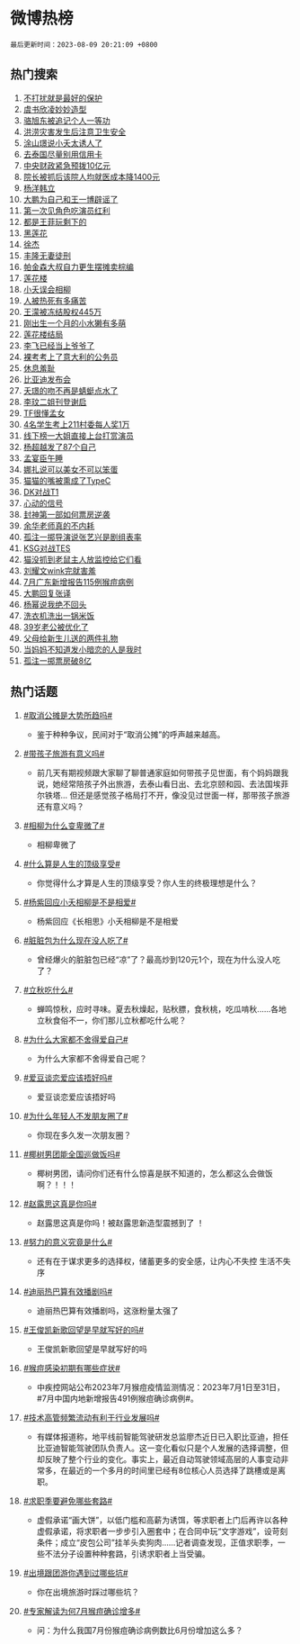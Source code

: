 # 微博热榜

`最后更新时间：2023-08-09 20:21:09 +0800`

## 热门搜索

1. [不打扰就是最好的保护](https://m.weibo.cn/search?containerid=100103type%3D1%26t%3D10%26q%3D%23%E4%B8%8D%E6%89%93%E6%89%B0%E5%B0%B1%E6%98%AF%E6%9C%80%E5%A5%BD%E7%9A%84%E4%BF%9D%E6%8A%A4%23&stream_entry_id=51&isnewpage=1&extparam=seat%3D1%26cate%3D10103%26dgr%3D0%26pos%3D0%26stream_entry_id%3D51%26c_type%3D51%26filter_type%3Drealtimehot%26display_time%3D1691583668%26pre_seqid%3D16915836681550179026&luicode=10000011&lfid=106003type%253D25%2526t%253D3%2526disable_hot%253D1%2526filter_type%253Drealtimehot)
1. [虞书欣凌妙妙造型](https://m.weibo.cn/search?containerid=100103type%3D1%26t%3D10%26q%3D%23%E8%99%9E%E4%B9%A6%E6%AC%A3%E5%87%8C%E5%A6%99%E5%A6%99%E9%80%A0%E5%9E%8B%23&stream_entry_id=31&isnewpage=1&extparam=seat%3D1%26lcate%3D5001%26flag%3D2%26realpos%3D1%26pos%3D0%26band_rank%3D1%26c_type%3D31%26cate%3D5001%26stream_entry_id%3D31%26q%3D%2523%25E8%2599%259E%25E4%25B9%25A6%25E6%25AC%25A3%25E5%2587%258C%25E5%25A6%2599%25E5%25A6%2599%25E9%2580%25A0%25E5%259E%258B%2523%26dgr%3D0%26filter_type%3Drealtimehot%26display_time%3D1691583668%26pre_seqid%3D16915836681550179026&luicode=10000011&lfid=106003type%253D25%2526t%253D3%2526disable_hot%253D1%2526filter_type%253Drealtimehot)
1. [骆旭东被追记个人一等功](https://m.weibo.cn/search?containerid=100103type%3D1%26t%3D10%26q%3D%23%E9%AA%86%E6%97%AD%E4%B8%9C%E8%A2%AB%E8%BF%BD%E8%AE%B0%E4%B8%AA%E4%BA%BA%E4%B8%80%E7%AD%89%E5%8A%9F%23&stream_entry_id=31&isnewpage=1&extparam=seat%3D1%26lcate%3D5001%26flag%3D1%26realpos%3D2%26pos%3D1%26band_rank%3D2%26c_type%3D31%26cate%3D5001%26stream_entry_id%3D31%26q%3D%2523%25E9%25AA%2586%25E6%2597%25AD%25E4%25B8%259C%25E8%25A2%25AB%25E8%25BF%25BD%25E8%25AE%25B0%25E4%25B8%25AA%25E4%25BA%25BA%25E4%25B8%2580%25E7%25AD%2589%25E5%258A%259F%2523%26dgr%3D0%26filter_type%3Drealtimehot%26display_time%3D1691583668%26pre_seqid%3D16915836681550179026&luicode=10000011&lfid=106003type%253D25%2526t%253D3%2526disable_hot%253D1%2526filter_type%253Drealtimehot)
1. [洪涝灾害发生后注意卫生安全](https://m.weibo.cn/search?containerid=100103type%3D1%26t%3D10%26q%3D%23%E6%B4%AA%E6%B6%9D%E7%81%BE%E5%AE%B3%E5%8F%91%E7%94%9F%E5%90%8E%E6%B3%A8%E6%84%8F%E5%8D%AB%E7%94%9F%E5%AE%89%E5%85%A8%23&stream_entry_id=31&isnewpage=1&extparam=seat%3D1%26lcate%3D5001%26flag%3D0%26realpos%3D3%26pos%3D2%26band_rank%3D3%26c_type%3D31%26cate%3D5001%26stream_entry_id%3D31%26q%3D%2523%25E6%25B4%25AA%25E6%25B6%259D%25E7%2581%25BE%25E5%25AE%25B3%25E5%258F%2591%25E7%2594%259F%25E5%2590%258E%25E6%25B3%25A8%25E6%2584%258F%25E5%258D%25AB%25E7%2594%259F%25E5%25AE%2589%25E5%2585%25A8%2523%26dgr%3D0%26filter_type%3Drealtimehot%26display_time%3D1691583668%26pre_seqid%3D16915836681550179026&luicode=10000011&lfid=106003type%253D25%2526t%253D3%2526disable_hot%253D1%2526filter_type%253Drealtimehot)
1. [涂山璟说小夭太诱人了](https://m.weibo.cn/search?containerid=100103type%3D1%26t%3D10%26q%3D%23%E6%B6%82%E5%B1%B1%E7%92%9F%E8%AF%B4%E5%B0%8F%E5%A4%AD%E5%A4%AA%E8%AF%B1%E4%BA%BA%E4%BA%86%23&stream_entry_id=31&isnewpage=1&extparam=seat%3D1%26lcate%3D5001%26flag%3D1%26realpos%3D4%26pos%3D3%26band_rank%3D4%26c_type%3D31%26cate%3D5001%26stream_entry_id%3D31%26q%3D%2523%25E6%25B6%2582%25E5%25B1%25B1%25E7%2592%259F%25E8%25AF%25B4%25E5%25B0%258F%25E5%25A4%25AD%25E5%25A4%25AA%25E8%25AF%25B1%25E4%25BA%25BA%25E4%25BA%2586%2523%26dgr%3D0%26filter_type%3Drealtimehot%26display_time%3D1691583668%26pre_seqid%3D16915836681550179026&luicode=10000011&lfid=106003type%253D25%2526t%253D3%2526disable_hot%253D1%2526filter_type%253Drealtimehot)
1. [去泰国尽量别用信用卡](https://m.weibo.cn/search?containerid=100103type%3D1%26t%3D10%26q%3D%23%E5%8E%BB%E6%B3%B0%E5%9B%BD%E5%B0%BD%E9%87%8F%E5%88%AB%E7%94%A8%E4%BF%A1%E7%94%A8%E5%8D%A1%23&stream_entry_id=31&isnewpage=1&extparam=seat%3D1%26lcate%3D5001%26flag%3D1%26realpos%3D5%26pos%3D4%26band_rank%3D5%26c_type%3D31%26cate%3D5001%26stream_entry_id%3D31%26q%3D%2523%25E5%258E%25BB%25E6%25B3%25B0%25E5%259B%25BD%25E5%25B0%25BD%25E9%2587%258F%25E5%2588%25AB%25E7%2594%25A8%25E4%25BF%25A1%25E7%2594%25A8%25E5%258D%25A1%2523%26dgr%3D0%26filter_type%3Drealtimehot%26display_time%3D1691583668%26pre_seqid%3D16915836681550179026&luicode=10000011&lfid=106003type%253D25%2526t%253D3%2526disable_hot%253D1%2526filter_type%253Drealtimehot)
1. [中央财政紧急预拨10亿元](https://m.weibo.cn/search?containerid=100103type%3D1%26t%3D10%26q%3D%23%E4%B8%AD%E5%A4%AE%E8%B4%A2%E6%94%BF%E7%B4%A7%E6%80%A5%E9%A2%84%E6%8B%A810%E4%BA%BF%E5%85%83%23&stream_entry_id=31&isnewpage=1&extparam=seat%3D1%26lcate%3D5001%26flag%3D1%26realpos%3D6%26pos%3D5%26band_rank%3D6%26c_type%3D31%26cate%3D5001%26stream_entry_id%3D31%26q%3D%2523%25E4%25B8%25AD%25E5%25A4%25AE%25E8%25B4%25A2%25E6%2594%25BF%25E7%25B4%25A7%25E6%2580%25A5%25E9%25A2%2584%25E6%258B%25A810%25E4%25BA%25BF%25E5%2585%2583%2523%26dgr%3D0%26filter_type%3Drealtimehot%26display_time%3D1691583668%26pre_seqid%3D16915836681550179026&luicode=10000011&lfid=106003type%253D25%2526t%253D3%2526disable_hot%253D1%2526filter_type%253Drealtimehot)
1. [院长被抓后该院人均就医成本降1400元](https://m.weibo.cn/search?containerid=100103type%3D1%26t%3D10%26q%3D%23%E9%99%A2%E9%95%BF%E8%A2%AB%E6%8A%93%E5%90%8E%E8%AF%A5%E9%99%A2%E4%BA%BA%E5%9D%87%E5%B0%B1%E5%8C%BB%E6%88%90%E6%9C%AC%E9%99%8D1400%E5%85%83%23&stream_entry_id=31&isnewpage=1&extparam=seat%3D1%26lcate%3D5001%26flag%3D2%26realpos%3D7%26pos%3D6%26band_rank%3D7%26c_type%3D31%26cate%3D5001%26stream_entry_id%3D31%26q%3D%2523%25E9%2599%25A2%25E9%2595%25BF%25E8%25A2%25AB%25E6%258A%2593%25E5%2590%258E%25E8%25AF%25A5%25E9%2599%25A2%25E4%25BA%25BA%25E5%259D%2587%25E5%25B0%25B1%25E5%258C%25BB%25E6%2588%2590%25E6%259C%25AC%25E9%2599%258D1400%25E5%2585%2583%2523%26dgr%3D0%26filter_type%3Drealtimehot%26display_time%3D1691583668%26pre_seqid%3D16915836681550179026&luicode=10000011&lfid=106003type%253D25%2526t%253D3%2526disable_hot%253D1%2526filter_type%253Drealtimehot)
1. [杨洋韩立](https://m.weibo.cn/search?containerid=100103type%3D1%26t%3D10%26q%3D%23%E6%9D%A8%E6%B4%8B%E9%9F%A9%E7%AB%8B%23&stream_entry_id=31&isnewpage=1&extparam=seat%3D1%26lcate%3D5001%26flag%3D2%26realpos%3D8%26pos%3D7%26band_rank%3D8%26c_type%3D31%26cate%3D5001%26stream_entry_id%3D31%26q%3D%2523%25E6%259D%25A8%25E6%25B4%258B%25E9%259F%25A9%25E7%25AB%258B%2523%26dgr%3D0%26filter_type%3Drealtimehot%26display_time%3D1691583668%26pre_seqid%3D16915836681550179026&luicode=10000011&lfid=106003type%253D25%2526t%253D3%2526disable_hot%253D1%2526filter_type%253Drealtimehot)
1. [大鹏为自己和王一博辟谣了](https://m.weibo.cn/search?containerid=100103type%3D1%26t%3D10%26q%3D%23%E5%A4%A7%E9%B9%8F%E4%B8%BA%E8%87%AA%E5%B7%B1%E5%92%8C%E7%8E%8B%E4%B8%80%E5%8D%9A%E8%BE%9F%E8%B0%A3%E4%BA%86%23&stream_entry_id=31&isnewpage=1&extparam=seat%3D1%26lcate%3D5001%26flag%3D1%26realpos%3D9%26pos%3D8%26band_rank%3D9%26c_type%3D31%26cate%3D5001%26stream_entry_id%3D31%26q%3D%2523%25E5%25A4%25A7%25E9%25B9%258F%25E4%25B8%25BA%25E8%2587%25AA%25E5%25B7%25B1%25E5%2592%258C%25E7%258E%258B%25E4%25B8%2580%25E5%258D%259A%25E8%25BE%259F%25E8%25B0%25A3%25E4%25BA%2586%2523%26dgr%3D0%26filter_type%3Drealtimehot%26display_time%3D1691583668%26pre_seqid%3D16915836681550179026&luicode=10000011&lfid=106003type%253D25%2526t%253D3%2526disable_hot%253D1%2526filter_type%253Drealtimehot)
1. [第一次见角色吃演员红利](https://m.weibo.cn/search?containerid=100103type%3D1%26t%3D10%26q%3D%23%E7%AC%AC%E4%B8%80%E6%AC%A1%E8%A7%81%E8%A7%92%E8%89%B2%E5%90%83%E6%BC%94%E5%91%98%E7%BA%A2%E5%88%A9%23&stream_entry_id=31&isnewpage=1&extparam=seat%3D1%26lcate%3D5001%26flag%3D2%26realpos%3D10%26pos%3D9%26band_rank%3D10%26c_type%3D31%26cate%3D5001%26stream_entry_id%3D31%26q%3D%2523%25E7%25AC%25AC%25E4%25B8%2580%25E6%25AC%25A1%25E8%25A7%2581%25E8%25A7%2592%25E8%2589%25B2%25E5%2590%2583%25E6%25BC%2594%25E5%2591%2598%25E7%25BA%25A2%25E5%2588%25A9%2523%26dgr%3D0%26filter_type%3Drealtimehot%26display_time%3D1691583668%26pre_seqid%3D16915836681550179026&luicode=10000011&lfid=106003type%253D25%2526t%253D3%2526disable_hot%253D1%2526filter_type%253Drealtimehot)
1. [都是王菲玩剩下的](https://m.weibo.cn/search?containerid=100103type%3D1%26t%3D10%26q%3D%23%E9%83%BD%E6%98%AF%E7%8E%8B%E8%8F%B2%E7%8E%A9%E5%89%A9%E4%B8%8B%E7%9A%84%23&stream_entry_id=31&isnewpage=1&extparam=seat%3D1%26lcate%3D5001%26flag%3D1%26realpos%3D11%26pos%3D10%26band_rank%3D11%26c_type%3D31%26cate%3D5001%26stream_entry_id%3D31%26q%3D%2523%25E9%2583%25BD%25E6%2598%25AF%25E7%258E%258B%25E8%258F%25B2%25E7%258E%25A9%25E5%2589%25A9%25E4%25B8%258B%25E7%259A%2584%2523%26dgr%3D0%26filter_type%3Drealtimehot%26display_time%3D1691583668%26pre_seqid%3D16915836681550179026&luicode=10000011&lfid=106003type%253D25%2526t%253D3%2526disable_hot%253D1%2526filter_type%253Drealtimehot)
1. [黑莲花](https://m.weibo.cn/search?containerid=100103type%3D1%26t%3D10%26q%3D%E9%BB%91%E8%8E%B2%E8%8A%B1&stream_entry_id=31&isnewpage=1&extparam=seat%3D1%26lcate%3D5001%26flag%3D0%26realpos%3D12%26pos%3D11%26band_rank%3D12%26c_type%3D31%26cate%3D5001%26stream_entry_id%3D31%26q%3D%25E9%25BB%2591%25E8%258E%25B2%25E8%258A%25B1%26dgr%3D0%26filter_type%3Drealtimehot%26display_time%3D1691583668%26pre_seqid%3D16915836681550179026&luicode=10000011&lfid=106003type%253D25%2526t%253D3%2526disable_hot%253D1%2526filter_type%253Drealtimehot)
1. [徐杰](https://m.weibo.cn/search?containerid=100103type%3D1%26t%3D10%26q%3D%E5%BE%90%E6%9D%B0&stream_entry_id=31&isnewpage=1&extparam=seat%3D1%26lcate%3D5001%26flag%3D1%26realpos%3D13%26pos%3D12%26band_rank%3D13%26c_type%3D31%26cate%3D5001%26stream_entry_id%3D31%26q%3D%25E5%25BE%2590%25E6%259D%25B0%26dgr%3D0%26filter_type%3Drealtimehot%26display_time%3D1691583668%26pre_seqid%3D16915836681550179026&luicode=10000011&lfid=106003type%253D25%2526t%253D3%2526disable_hot%253D1%2526filter_type%253Drealtimehot)
1. [丰隆无妻徒刑](https://m.weibo.cn/search?containerid=100103type%3D1%26t%3D10%26q%3D%23%E4%B8%B0%E9%9A%86%E6%97%A0%E5%A6%BB%E5%BE%92%E5%88%91%23&stream_entry_id=31&isnewpage=1&extparam=seat%3D1%26lcate%3D5001%26flag%3D1%26realpos%3D14%26pos%3D13%26band_rank%3D14%26c_type%3D31%26cate%3D5001%26stream_entry_id%3D31%26q%3D%2523%25E4%25B8%25B0%25E9%259A%2586%25E6%2597%25A0%25E5%25A6%25BB%25E5%25BE%2592%25E5%2588%2591%2523%26dgr%3D0%26filter_type%3Drealtimehot%26display_time%3D1691583668%26pre_seqid%3D16915836681550179026&luicode=10000011&lfid=106003type%253D25%2526t%253D3%2526disable_hot%253D1%2526filter_type%253Drealtimehot)
1. [帕金森大叔自力更生摆摊卖棕编](https://m.weibo.cn/search?containerid=100103type%3D1%26t%3D10%26q%3D%23%E5%B8%95%E9%87%91%E6%A3%AE%E5%A4%A7%E5%8F%94%E8%87%AA%E5%8A%9B%E6%9B%B4%E7%94%9F%E6%91%86%E6%91%8A%E5%8D%96%E6%A3%95%E7%BC%96%23&stream_entry_id=31&isnewpage=1&extparam=seat%3D1%26lcate%3D5001%26flag%3D32768%26realpos%3D15%26pos%3D14%26band_rank%3D15%26c_type%3D31%26cate%3D5001%26stream_entry_id%3D31%26q%3D%2523%25E5%25B8%2595%25E9%2587%2591%25E6%25A3%25AE%25E5%25A4%25A7%25E5%258F%2594%25E8%2587%25AA%25E5%258A%259B%25E6%259B%25B4%25E7%2594%259F%25E6%2591%2586%25E6%2591%258A%25E5%258D%2596%25E6%25A3%2595%25E7%25BC%2596%2523%26dgr%3D0%26adid%3D198872%26filter_type%3Drealtimehot%26display_time%3D1691583668%26pre_seqid%3D16915836681550179026&luicode=10000011&lfid=106003type%253D25%2526t%253D3%2526disable_hot%253D1%2526filter_type%253Drealtimehot)
1. [莲花楼](https://m.weibo.cn/search?containerid=100103type%3D1%26t%3D10%26q%3D%E8%8E%B2%E8%8A%B1%E6%A5%BC&stream_entry_id=31&isnewpage=1&extparam=seat%3D1%26lcate%3D5001%26flag%3D0%26realpos%3D16%26pos%3D15%26band_rank%3D16%26c_type%3D31%26cate%3D5001%26stream_entry_id%3D31%26q%3D%25E8%258E%25B2%25E8%258A%25B1%25E6%25A5%25BC%26dgr%3D0%26filter_type%3Drealtimehot%26display_time%3D1691583668%26pre_seqid%3D16915836681550179026&luicode=10000011&lfid=106003type%253D25%2526t%253D3%2526disable_hot%253D1%2526filter_type%253Drealtimehot)
1. [小夭误会相柳](https://m.weibo.cn/search?containerid=100103type%3D1%26t%3D10%26q%3D%23%E5%B0%8F%E5%A4%AD%E8%AF%AF%E4%BC%9A%E7%9B%B8%E6%9F%B3%23&stream_entry_id=31&isnewpage=1&extparam=seat%3D1%26lcate%3D5001%26flag%3D1%26realpos%3D17%26pos%3D16%26band_rank%3D17%26c_type%3D31%26cate%3D5001%26stream_entry_id%3D31%26q%3D%2523%25E5%25B0%258F%25E5%25A4%25AD%25E8%25AF%25AF%25E4%25BC%259A%25E7%259B%25B8%25E6%259F%25B3%2523%26dgr%3D0%26filter_type%3Drealtimehot%26display_time%3D1691583668%26pre_seqid%3D16915836681550179026&luicode=10000011&lfid=106003type%253D25%2526t%253D3%2526disable_hot%253D1%2526filter_type%253Drealtimehot)
1. [人被热死有多痛苦](https://m.weibo.cn/search?containerid=100103type%3D1%26t%3D10%26q%3D%E4%BA%BA%E8%A2%AB%E7%83%AD%E6%AD%BB%E6%9C%89%E5%A4%9A%E7%97%9B%E8%8B%A6&stream_entry_id=31&isnewpage=1&extparam=seat%3D1%26lcate%3D5001%26flag%3D0%26realpos%3D18%26pos%3D17%26band_rank%3D18%26c_type%3D31%26cate%3D5001%26stream_entry_id%3D31%26q%3D%25E4%25BA%25BA%25E8%25A2%25AB%25E7%2583%25AD%25E6%25AD%25BB%25E6%259C%2589%25E5%25A4%259A%25E7%2597%259B%25E8%258B%25A6%26dgr%3D0%26filter_type%3Drealtimehot%26display_time%3D1691583668%26pre_seqid%3D16915836681550179026&luicode=10000011&lfid=106003type%253D25%2526t%253D3%2526disable_hot%253D1%2526filter_type%253Drealtimehot)
1. [王濛被冻结股权445万](https://m.weibo.cn/search?containerid=100103type%3D1%26t%3D10%26q%3D%23%E7%8E%8B%E6%BF%9B%E8%A2%AB%E5%86%BB%E7%BB%93%E8%82%A1%E6%9D%83445%E4%B8%87%23&stream_entry_id=31&isnewpage=1&extparam=seat%3D1%26lcate%3D5001%26flag%3D0%26realpos%3D19%26pos%3D18%26band_rank%3D19%26c_type%3D31%26cate%3D5001%26stream_entry_id%3D31%26q%3D%2523%25E7%258E%258B%25E6%25BF%259B%25E8%25A2%25AB%25E5%2586%25BB%25E7%25BB%2593%25E8%2582%25A1%25E6%259D%2583445%25E4%25B8%2587%2523%26dgr%3D0%26filter_type%3Drealtimehot%26display_time%3D1691583668%26pre_seqid%3D16915836681550179026&luicode=10000011&lfid=106003type%253D25%2526t%253D3%2526disable_hot%253D1%2526filter_type%253Drealtimehot)
1. [刚出生一个月的小水獭有多萌](https://m.weibo.cn/search?containerid=100103type%3D1%26t%3D10%26q%3D%E5%88%9A%E5%87%BA%E7%94%9F%E4%B8%80%E4%B8%AA%E6%9C%88%E7%9A%84%E5%B0%8F%E6%B0%B4%E7%8D%AD%E6%9C%89%E5%A4%9A%E8%90%8C&stream_entry_id=31&isnewpage=1&extparam=seat%3D1%26lcate%3D5001%26flag%3D1%26realpos%3D20%26pos%3D19%26band_rank%3D20%26c_type%3D31%26cate%3D5001%26stream_entry_id%3D31%26q%3D%25E5%2588%259A%25E5%2587%25BA%25E7%2594%259F%25E4%25B8%2580%25E4%25B8%25AA%25E6%259C%2588%25E7%259A%2584%25E5%25B0%258F%25E6%25B0%25B4%25E7%258D%25AD%25E6%259C%2589%25E5%25A4%259A%25E8%2590%258C%26dgr%3D0%26filter_type%3Drealtimehot%26display_time%3D1691583668%26pre_seqid%3D16915836681550179026&luicode=10000011&lfid=106003type%253D25%2526t%253D3%2526disable_hot%253D1%2526filter_type%253Drealtimehot)
1. [莲花楼结局](https://m.weibo.cn/search?containerid=100103type%3D1%26t%3D10%26q%3D%E8%8E%B2%E8%8A%B1%E6%A5%BC%E7%BB%93%E5%B1%80&stream_entry_id=31&isnewpage=1&extparam=seat%3D1%26lcate%3D5001%26flag%3D1%26realpos%3D21%26pos%3D20%26band_rank%3D21%26c_type%3D31%26cate%3D5001%26stream_entry_id%3D31%26q%3D%25E8%258E%25B2%25E8%258A%25B1%25E6%25A5%25BC%25E7%25BB%2593%25E5%25B1%2580%26dgr%3D0%26filter_type%3Drealtimehot%26display_time%3D1691583668%26pre_seqid%3D16915836681550179026&luicode=10000011&lfid=106003type%253D25%2526t%253D3%2526disable_hot%253D1%2526filter_type%253Drealtimehot)
1. [李飞已经当上爷爷了](https://m.weibo.cn/search?containerid=100103type%3D1%26t%3D10%26q%3D%23%E6%9D%8E%E9%A3%9E%E5%B7%B2%E7%BB%8F%E5%BD%93%E4%B8%8A%E7%88%B7%E7%88%B7%E4%BA%86%23&stream_entry_id=31&isnewpage=1&extparam=seat%3D1%26lcate%3D5001%26flag%3D2%26realpos%3D22%26pos%3D21%26band_rank%3D22%26c_type%3D31%26cate%3D5001%26stream_entry_id%3D31%26q%3D%2523%25E6%259D%258E%25E9%25A3%259E%25E5%25B7%25B2%25E7%25BB%258F%25E5%25BD%2593%25E4%25B8%258A%25E7%2588%25B7%25E7%2588%25B7%25E4%25BA%2586%2523%26dgr%3D0%26filter_type%3Drealtimehot%26display_time%3D1691583668%26pre_seqid%3D16915836681550179026&luicode=10000011&lfid=106003type%253D25%2526t%253D3%2526disable_hot%253D1%2526filter_type%253Drealtimehot)
1. [裸考考上了意大利的公务员](https://m.weibo.cn/search?containerid=100103type%3D1%26t%3D10%26q%3D%23%E8%A3%B8%E8%80%83%E8%80%83%E4%B8%8A%E4%BA%86%E6%84%8F%E5%A4%A7%E5%88%A9%E7%9A%84%E5%85%AC%E5%8A%A1%E5%91%98%23&stream_entry_id=31&isnewpage=1&extparam=seat%3D1%26lcate%3D5001%26flag%3D0%26realpos%3D23%26pos%3D22%26band_rank%3D23%26c_type%3D31%26cate%3D5001%26stream_entry_id%3D31%26q%3D%2523%25E8%25A3%25B8%25E8%2580%2583%25E8%2580%2583%25E4%25B8%258A%25E4%25BA%2586%25E6%2584%258F%25E5%25A4%25A7%25E5%2588%25A9%25E7%259A%2584%25E5%2585%25AC%25E5%258A%25A1%25E5%2591%2598%2523%26dgr%3D0%26filter_type%3Drealtimehot%26display_time%3D1691583668%26pre_seqid%3D16915836681550179026&luicode=10000011&lfid=106003type%253D25%2526t%253D3%2526disable_hot%253D1%2526filter_type%253Drealtimehot)
1. [休息羞耻](https://m.weibo.cn/search?containerid=100103type%3D1%26t%3D10%26q%3D%E4%BC%91%E6%81%AF%E7%BE%9E%E8%80%BB&stream_entry_id=31&isnewpage=1&extparam=seat%3D1%26lcate%3D5001%26flag%3D0%26realpos%3D24%26pos%3D23%26band_rank%3D24%26c_type%3D31%26cate%3D5001%26stream_entry_id%3D31%26q%3D%25E4%25BC%2591%25E6%2581%25AF%25E7%25BE%259E%25E8%2580%25BB%26dgr%3D0%26filter_type%3Drealtimehot%26display_time%3D1691583668%26pre_seqid%3D16915836681550179026&luicode=10000011&lfid=106003type%253D25%2526t%253D3%2526disable_hot%253D1%2526filter_type%253Drealtimehot)
1. [比亚迪发布会](https://m.weibo.cn/search?containerid=100103type%3D1%26t%3D10%26q%3D%23%E6%AF%94%E4%BA%9A%E8%BF%AA%E5%8F%91%E5%B8%83%E4%BC%9A%23&stream_entry_id=31&isnewpage=1&extparam=seat%3D1%26lcate%3D5001%26flag%3D1%26realpos%3D25%26pos%3D24%26band_rank%3D25%26c_type%3D31%26cate%3D5001%26stream_entry_id%3D31%26q%3D%2523%25E6%25AF%2594%25E4%25BA%259A%25E8%25BF%25AA%25E5%258F%2591%25E5%25B8%2583%25E4%25BC%259A%2523%26dgr%3D0%26filter_type%3Drealtimehot%26display_time%3D1691583668%26pre_seqid%3D16915836681550179026&luicode=10000011&lfid=106003type%253D25%2526t%253D3%2526disable_hot%253D1%2526filter_type%253Drealtimehot)
1. [夭璟的吻不再是蜻蜓点水了](https://m.weibo.cn/search?containerid=100103type%3D1%26t%3D10%26q%3D%23%E5%A4%AD%E7%92%9F%E7%9A%84%E5%90%BB%E4%B8%8D%E5%86%8D%E6%98%AF%E8%9C%BB%E8%9C%93%E7%82%B9%E6%B0%B4%E4%BA%86%23&stream_entry_id=31&isnewpage=1&extparam=seat%3D1%26lcate%3D5001%26flag%3D1%26realpos%3D26%26pos%3D25%26band_rank%3D26%26c_type%3D31%26cate%3D5001%26stream_entry_id%3D31%26q%3D%2523%25E5%25A4%25AD%25E7%2592%259F%25E7%259A%2584%25E5%2590%25BB%25E4%25B8%258D%25E5%2586%258D%25E6%2598%25AF%25E8%259C%25BB%25E8%259C%2593%25E7%2582%25B9%25E6%25B0%25B4%25E4%25BA%2586%2523%26dgr%3D0%26filter_type%3Drealtimehot%26display_time%3D1691583668%26pre_seqid%3D16915836681550179026&luicode=10000011&lfid=106003type%253D25%2526t%253D3%2526disable_hot%253D1%2526filter_type%253Drealtimehot)
1. [李玟二姐刊登谢启](https://m.weibo.cn/search?containerid=100103type%3D1%26t%3D10%26q%3D%23%E6%9D%8E%E7%8E%9F%E4%BA%8C%E5%A7%90%E5%88%8A%E7%99%BB%E8%B0%A2%E5%90%AF%23&stream_entry_id=31&isnewpage=1&extparam=seat%3D1%26lcate%3D5001%26flag%3D1%26realpos%3D27%26pos%3D26%26band_rank%3D27%26c_type%3D31%26cate%3D5001%26stream_entry_id%3D31%26q%3D%2523%25E6%259D%258E%25E7%258E%259F%25E4%25BA%258C%25E5%25A7%2590%25E5%2588%258A%25E7%2599%25BB%25E8%25B0%25A2%25E5%2590%25AF%2523%26dgr%3D0%26filter_type%3Drealtimehot%26display_time%3D1691583668%26pre_seqid%3D16915836681550179026&luicode=10000011&lfid=106003type%253D25%2526t%253D3%2526disable_hot%253D1%2526filter_type%253Drealtimehot)
1. [TF很懂孟女](https://m.weibo.cn/search?containerid=100103type%3D1%26t%3D10%26q%3D%23TF%E5%BE%88%E6%87%82%E5%AD%9F%E5%A5%B3%23&stream_entry_id=31&isnewpage=1&extparam=seat%3D1%26lcate%3D5001%26flag%3D0%26realpos%3D28%26pos%3D27%26band_rank%3D28%26c_type%3D31%26cate%3D5001%26stream_entry_id%3D31%26q%3D%2523TF%25E5%25BE%2588%25E6%2587%2582%25E5%25AD%259F%25E5%25A5%25B3%2523%26dgr%3D0%26filter_type%3Drealtimehot%26display_time%3D1691583668%26pre_seqid%3D16915836681550179026&luicode=10000011&lfid=106003type%253D25%2526t%253D3%2526disable_hot%253D1%2526filter_type%253Drealtimehot)
1. [4名学生考上211村委每人奖1万](https://m.weibo.cn/search?containerid=100103type%3D1%26t%3D10%26q%3D%234%E5%90%8D%E5%AD%A6%E7%94%9F%E8%80%83%E4%B8%8A211%E6%9D%91%E5%A7%94%E6%AF%8F%E4%BA%BA%E5%A5%961%E4%B8%87%23&stream_entry_id=31&isnewpage=1&extparam=seat%3D1%26lcate%3D5001%26flag%3D32768%26realpos%3D29%26pos%3D28%26band_rank%3D29%26c_type%3D31%26cate%3D5001%26stream_entry_id%3D31%26q%3D%25234%25E5%2590%258D%25E5%25AD%25A6%25E7%2594%259F%25E8%2580%2583%25E4%25B8%258A211%25E6%259D%2591%25E5%25A7%2594%25E6%25AF%258F%25E4%25BA%25BA%25E5%25A5%25961%25E4%25B8%2587%2523%26dgr%3D0%26filter_type%3Drealtimehot%26display_time%3D1691583668%26pre_seqid%3D16915836681550179026&luicode=10000011&lfid=106003type%253D25%2526t%253D3%2526disable_hot%253D1%2526filter_type%253Drealtimehot)
1. [线下榜一大姐直接上台打赏演员](https://m.weibo.cn/search?containerid=100103type%3D1%26t%3D10%26q%3D%E7%BA%BF%E4%B8%8B%E6%A6%9C%E4%B8%80%E5%A4%A7%E5%A7%90%E7%9B%B4%E6%8E%A5%E4%B8%8A%E5%8F%B0%E6%89%93%E8%B5%8F%E6%BC%94%E5%91%98&stream_entry_id=31&isnewpage=1&extparam=seat%3D1%26lcate%3D5001%26flag%3D1%26realpos%3D30%26pos%3D29%26band_rank%3D30%26c_type%3D31%26cate%3D5001%26stream_entry_id%3D31%26q%3D%25E7%25BA%25BF%25E4%25B8%258B%25E6%25A6%259C%25E4%25B8%2580%25E5%25A4%25A7%25E5%25A7%2590%25E7%259B%25B4%25E6%258E%25A5%25E4%25B8%258A%25E5%258F%25B0%25E6%2589%2593%25E8%25B5%258F%25E6%25BC%2594%25E5%2591%2598%26dgr%3D0%26filter_type%3Drealtimehot%26display_time%3D1691583668%26pre_seqid%3D16915836681550179026&luicode=10000011&lfid=106003type%253D25%2526t%253D3%2526disable_hot%253D1%2526filter_type%253Drealtimehot)
1. [杨超越发了87个自己](https://m.weibo.cn/search?containerid=100103type%3D1%26t%3D10%26q%3D%23%E6%9D%A8%E8%B6%85%E8%B6%8A%E5%8F%91%E4%BA%8687%E4%B8%AA%E8%87%AA%E5%B7%B1%23&stream_entry_id=31&isnewpage=1&extparam=seat%3D1%26lcate%3D5001%26flag%3D1%26realpos%3D31%26pos%3D30%26band_rank%3D31%26c_type%3D31%26cate%3D5001%26stream_entry_id%3D31%26q%3D%2523%25E6%259D%25A8%25E8%25B6%2585%25E8%25B6%258A%25E5%258F%2591%25E4%25BA%258687%25E4%25B8%25AA%25E8%2587%25AA%25E5%25B7%25B1%2523%26dgr%3D0%26filter_type%3Drealtimehot%26display_time%3D1691583668%26pre_seqid%3D16915836681550179026&luicode=10000011&lfid=106003type%253D25%2526t%253D3%2526disable_hot%253D1%2526filter_type%253Drealtimehot)
1. [孟宴臣午睡](https://m.weibo.cn/search?containerid=100103type%3D1%26t%3D10%26q%3D%E5%AD%9F%E5%AE%B4%E8%87%A3%E5%8D%88%E7%9D%A1&stream_entry_id=31&isnewpage=1&extparam=seat%3D1%26lcate%3D5001%26flag%3D0%26realpos%3D32%26pos%3D31%26band_rank%3D32%26c_type%3D31%26cate%3D5001%26stream_entry_id%3D31%26q%3D%25E5%25AD%259F%25E5%25AE%25B4%25E8%2587%25A3%25E5%258D%2588%25E7%259D%25A1%26dgr%3D0%26filter_type%3Drealtimehot%26display_time%3D1691583668%26pre_seqid%3D16915836681550179026&luicode=10000011&lfid=106003type%253D25%2526t%253D3%2526disable_hot%253D1%2526filter_type%253Drealtimehot)
1. [娜扎说可以美女不可以笨蛋](https://m.weibo.cn/search?containerid=100103type%3D1%26t%3D10%26q%3D%23%E5%A8%9C%E6%89%8E%E8%AF%B4%E5%8F%AF%E4%BB%A5%E7%BE%8E%E5%A5%B3%E4%B8%8D%E5%8F%AF%E4%BB%A5%E7%AC%A8%E8%9B%8B%23&stream_entry_id=31&isnewpage=1&extparam=seat%3D1%26lcate%3D5001%26flag%3D0%26realpos%3D33%26pos%3D32%26band_rank%3D33%26c_type%3D31%26cate%3D5001%26stream_entry_id%3D31%26q%3D%2523%25E5%25A8%259C%25E6%2589%258E%25E8%25AF%25B4%25E5%258F%25AF%25E4%25BB%25A5%25E7%25BE%258E%25E5%25A5%25B3%25E4%25B8%258D%25E5%258F%25AF%25E4%25BB%25A5%25E7%25AC%25A8%25E8%259B%258B%2523%26dgr%3D0%26filter_type%3Drealtimehot%26display_time%3D1691583668%26pre_seqid%3D16915836681550179026&luicode=10000011&lfid=106003type%253D25%2526t%253D3%2526disable_hot%253D1%2526filter_type%253Drealtimehot)
1. [猫猫的嘴被熏成了TypeC](https://m.weibo.cn/search?containerid=100103type%3D1%26t%3D10%26q%3D%E7%8C%AB%E7%8C%AB%E7%9A%84%E5%98%B4%E8%A2%AB%E7%86%8F%E6%88%90%E4%BA%86TypeC&stream_entry_id=31&isnewpage=1&extparam=seat%3D1%26lcate%3D5001%26flag%3D1%26realpos%3D34%26pos%3D33%26band_rank%3D34%26c_type%3D31%26cate%3D5001%26stream_entry_id%3D31%26q%3D%25E7%258C%25AB%25E7%258C%25AB%25E7%259A%2584%25E5%2598%25B4%25E8%25A2%25AB%25E7%2586%258F%25E6%2588%2590%25E4%25BA%2586TypeC%26dgr%3D0%26filter_type%3Drealtimehot%26display_time%3D1691583668%26pre_seqid%3D16915836681550179026&luicode=10000011&lfid=106003type%253D25%2526t%253D3%2526disable_hot%253D1%2526filter_type%253Drealtimehot)
1. [DK对战T1](https://m.weibo.cn/search?containerid=100103type%3D1%26t%3D10%26q%3D%23DK%E5%AF%B9%E6%88%98T1%23&stream_entry_id=31&isnewpage=1&extparam=seat%3D1%26lcate%3D5001%26flag%3D0%26realpos%3D35%26pos%3D34%26band_rank%3D35%26c_type%3D31%26cate%3D5001%26stream_entry_id%3D31%26q%3D%2523DK%25E5%25AF%25B9%25E6%2588%2598T1%2523%26dgr%3D0%26filter_type%3Drealtimehot%26display_time%3D1691583668%26pre_seqid%3D16915836681550179026&luicode=10000011&lfid=106003type%253D25%2526t%253D3%2526disable_hot%253D1%2526filter_type%253Drealtimehot)
1. [心动的信号](https://m.weibo.cn/search?containerid=100103type%3D1%26t%3D10%26q%3D%E5%BF%83%E5%8A%A8%E7%9A%84%E4%BF%A1%E5%8F%B7&stream_entry_id=31&isnewpage=1&extparam=seat%3D1%26lcate%3D5001%26flag%3D1%26realpos%3D36%26pos%3D35%26band_rank%3D36%26c_type%3D31%26cate%3D5001%26stream_entry_id%3D31%26q%3D%25E5%25BF%2583%25E5%258A%25A8%25E7%259A%2584%25E4%25BF%25A1%25E5%258F%25B7%26dgr%3D0%26filter_type%3Drealtimehot%26display_time%3D1691583668%26pre_seqid%3D16915836681550179026&luicode=10000011&lfid=106003type%253D25%2526t%253D3%2526disable_hot%253D1%2526filter_type%253Drealtimehot)
1. [封神第一部如何票房逆袭](https://m.weibo.cn/search?containerid=100103type%3D1%26t%3D10%26q%3D%23%E5%B0%81%E7%A5%9E%E7%AC%AC%E4%B8%80%E9%83%A8%E5%A6%82%E4%BD%95%E7%A5%A8%E6%88%BF%E9%80%86%E8%A2%AD%23&stream_entry_id=31&isnewpage=1&extparam=seat%3D1%26lcate%3D5001%26flag%3D1%26realpos%3D37%26pos%3D36%26band_rank%3D37%26c_type%3D31%26cate%3D5001%26stream_entry_id%3D31%26q%3D%2523%25E5%25B0%2581%25E7%25A5%259E%25E7%25AC%25AC%25E4%25B8%2580%25E9%2583%25A8%25E5%25A6%2582%25E4%25BD%2595%25E7%25A5%25A8%25E6%2588%25BF%25E9%2580%2586%25E8%25A2%25AD%2523%26dgr%3D0%26filter_type%3Drealtimehot%26display_time%3D1691583668%26pre_seqid%3D16915836681550179026&luicode=10000011&lfid=106003type%253D25%2526t%253D3%2526disable_hot%253D1%2526filter_type%253Drealtimehot)
1. [余华老师真的不内耗](https://m.weibo.cn/search?containerid=100103type%3D1%26t%3D10%26q%3D%E4%BD%99%E5%8D%8E%E8%80%81%E5%B8%88%E7%9C%9F%E7%9A%84%E4%B8%8D%E5%86%85%E8%80%97&stream_entry_id=31&isnewpage=1&extparam=seat%3D1%26lcate%3D5001%26flag%3D1%26realpos%3D38%26pos%3D37%26band_rank%3D38%26c_type%3D31%26cate%3D5001%26stream_entry_id%3D31%26q%3D%25E4%25BD%2599%25E5%258D%258E%25E8%2580%2581%25E5%25B8%2588%25E7%259C%259F%25E7%259A%2584%25E4%25B8%258D%25E5%2586%2585%25E8%2580%2597%26dgr%3D0%26filter_type%3Drealtimehot%26display_time%3D1691583668%26pre_seqid%3D16915836681550179026&luicode=10000011&lfid=106003type%253D25%2526t%253D3%2526disable_hot%253D1%2526filter_type%253Drealtimehot)
1. [孤注一掷导演说张艺兴是剧组表率](https://m.weibo.cn/search?containerid=100103type%3D1%26t%3D10%26q%3D%23%E5%AD%A4%E6%B3%A8%E4%B8%80%E6%8E%B7%E5%AF%BC%E6%BC%94%E8%AF%B4%E5%BC%A0%E8%89%BA%E5%85%B4%E6%98%AF%E5%89%A7%E7%BB%84%E8%A1%A8%E7%8E%87%23&stream_entry_id=31&isnewpage=1&extparam=seat%3D1%26lcate%3D5001%26flag%3D0%26realpos%3D39%26pos%3D38%26band_rank%3D39%26c_type%3D31%26cate%3D5001%26stream_entry_id%3D31%26q%3D%2523%25E5%25AD%25A4%25E6%25B3%25A8%25E4%25B8%2580%25E6%258E%25B7%25E5%25AF%25BC%25E6%25BC%2594%25E8%25AF%25B4%25E5%25BC%25A0%25E8%2589%25BA%25E5%2585%25B4%25E6%2598%25AF%25E5%2589%25A7%25E7%25BB%2584%25E8%25A1%25A8%25E7%258E%2587%2523%26dgr%3D0%26filter_type%3Drealtimehot%26display_time%3D1691583668%26pre_seqid%3D16915836681550179026&luicode=10000011&lfid=106003type%253D25%2526t%253D3%2526disable_hot%253D1%2526filter_type%253Drealtimehot)
1. [KSG对战TES](https://m.weibo.cn/search?containerid=100103type%3D1%26t%3D10%26q%3D%23KSG%E5%AF%B9%E6%88%98TES%23&stream_entry_id=31&isnewpage=1&extparam=seat%3D1%26lcate%3D5001%26flag%3D1%26realpos%3D40%26pos%3D39%26band_rank%3D40%26c_type%3D31%26cate%3D5001%26stream_entry_id%3D31%26q%3D%2523KSG%25E5%25AF%25B9%25E6%2588%2598TES%2523%26dgr%3D0%26filter_type%3Drealtimehot%26display_time%3D1691583668%26pre_seqid%3D16915836681550179026&luicode=10000011&lfid=106003type%253D25%2526t%253D3%2526disable_hot%253D1%2526filter_type%253Drealtimehot)
1. [猫没抓到老鼠主人放监控给它们看](https://m.weibo.cn/search?containerid=100103type%3D1%26t%3D10%26q%3D%E7%8C%AB%E6%B2%A1%E6%8A%93%E5%88%B0%E8%80%81%E9%BC%A0%E4%B8%BB%E4%BA%BA%E6%94%BE%E7%9B%91%E6%8E%A7%E7%BB%99%E5%AE%83%E4%BB%AC%E7%9C%8B&stream_entry_id=31&isnewpage=1&extparam=seat%3D1%26lcate%3D5001%26flag%3D0%26realpos%3D41%26pos%3D40%26band_rank%3D41%26c_type%3D31%26cate%3D5001%26stream_entry_id%3D31%26q%3D%25E7%258C%25AB%25E6%25B2%25A1%25E6%258A%2593%25E5%2588%25B0%25E8%2580%2581%25E9%25BC%25A0%25E4%25B8%25BB%25E4%25BA%25BA%25E6%2594%25BE%25E7%259B%2591%25E6%258E%25A7%25E7%25BB%2599%25E5%25AE%2583%25E4%25BB%25AC%25E7%259C%258B%26dgr%3D0%26filter_type%3Drealtimehot%26display_time%3D1691583668%26pre_seqid%3D16915836681550179026&luicode=10000011&lfid=106003type%253D25%2526t%253D3%2526disable_hot%253D1%2526filter_type%253Drealtimehot)
1. [刘耀文wink完就害羞](https://m.weibo.cn/search?containerid=100103type%3D1%26t%3D10%26q%3D%23%E5%88%98%E8%80%80%E6%96%87wink%E5%AE%8C%E5%B0%B1%E5%AE%B3%E7%BE%9E%23&stream_entry_id=31&isnewpage=1&extparam=seat%3D1%26lcate%3D5001%26flag%3D1%26realpos%3D42%26pos%3D41%26band_rank%3D42%26c_type%3D31%26cate%3D5001%26stream_entry_id%3D31%26q%3D%2523%25E5%2588%2598%25E8%2580%2580%25E6%2596%2587wink%25E5%25AE%258C%25E5%25B0%25B1%25E5%25AE%25B3%25E7%25BE%259E%2523%26dgr%3D0%26filter_type%3Drealtimehot%26display_time%3D1691583668%26pre_seqid%3D16915836681550179026&luicode=10000011&lfid=106003type%253D25%2526t%253D3%2526disable_hot%253D1%2526filter_type%253Drealtimehot)
1. [7月广东新增报告115例猴痘病例](https://m.weibo.cn/search?containerid=100103type%3D1%26t%3D10%26q%3D%237%E6%9C%88%E5%B9%BF%E4%B8%9C%E6%96%B0%E5%A2%9E%E6%8A%A5%E5%91%8A115%E4%BE%8B%E7%8C%B4%E7%97%98%E7%97%85%E4%BE%8B%23&stream_entry_id=31&isnewpage=1&extparam=seat%3D1%26lcate%3D5001%26flag%3D0%26realpos%3D43%26pos%3D42%26band_rank%3D43%26c_type%3D31%26cate%3D5001%26stream_entry_id%3D31%26q%3D%25237%25E6%259C%2588%25E5%25B9%25BF%25E4%25B8%259C%25E6%2596%25B0%25E5%25A2%259E%25E6%258A%25A5%25E5%2591%258A115%25E4%25BE%258B%25E7%258C%25B4%25E7%2597%2598%25E7%2597%2585%25E4%25BE%258B%2523%26dgr%3D0%26filter_type%3Drealtimehot%26display_time%3D1691583668%26pre_seqid%3D16915836681550179026&luicode=10000011&lfid=106003type%253D25%2526t%253D3%2526disable_hot%253D1%2526filter_type%253Drealtimehot)
1. [大鹏回复张译](https://m.weibo.cn/search?containerid=100103type%3D1%26t%3D10%26q%3D%23%E5%A4%A7%E9%B9%8F%E5%9B%9E%E5%A4%8D%E5%BC%A0%E8%AF%91%23&stream_entry_id=31&isnewpage=1&extparam=seat%3D1%26lcate%3D5001%26flag%3D1%26realpos%3D44%26pos%3D43%26band_rank%3D44%26c_type%3D31%26cate%3D5001%26stream_entry_id%3D31%26q%3D%2523%25E5%25A4%25A7%25E9%25B9%258F%25E5%259B%259E%25E5%25A4%258D%25E5%25BC%25A0%25E8%25AF%2591%2523%26dgr%3D0%26filter_type%3Drealtimehot%26display_time%3D1691583668%26pre_seqid%3D16915836681550179026&luicode=10000011&lfid=106003type%253D25%2526t%253D3%2526disable_hot%253D1%2526filter_type%253Drealtimehot)
1. [杨幂说我绝不回头](https://m.weibo.cn/search?containerid=100103type%3D1%26t%3D10%26q%3D%23%E6%9D%A8%E5%B9%82%E8%AF%B4%E6%88%91%E7%BB%9D%E4%B8%8D%E5%9B%9E%E5%A4%B4%23&stream_entry_id=31&isnewpage=1&extparam=seat%3D1%26lcate%3D5001%26flag%3D0%26realpos%3D45%26pos%3D44%26band_rank%3D45%26c_type%3D31%26cate%3D5001%26stream_entry_id%3D31%26q%3D%2523%25E6%259D%25A8%25E5%25B9%2582%25E8%25AF%25B4%25E6%2588%2591%25E7%25BB%259D%25E4%25B8%258D%25E5%259B%259E%25E5%25A4%25B4%2523%26dgr%3D0%26filter_type%3Drealtimehot%26display_time%3D1691583668%26pre_seqid%3D16915836681550179026&luicode=10000011&lfid=106003type%253D25%2526t%253D3%2526disable_hot%253D1%2526filter_type%253Drealtimehot)
1. [洗衣机洗出一锅米饭](https://m.weibo.cn/search?containerid=100103type%3D1%26t%3D10%26q%3D%E6%B4%97%E8%A1%A3%E6%9C%BA%E6%B4%97%E5%87%BA%E4%B8%80%E9%94%85%E7%B1%B3%E9%A5%AD&stream_entry_id=31&isnewpage=1&extparam=seat%3D1%26lcate%3D5001%26flag%3D1%26realpos%3D46%26pos%3D45%26band_rank%3D46%26c_type%3D31%26cate%3D5001%26stream_entry_id%3D31%26q%3D%25E6%25B4%2597%25E8%25A1%25A3%25E6%259C%25BA%25E6%25B4%2597%25E5%2587%25BA%25E4%25B8%2580%25E9%2594%2585%25E7%25B1%25B3%25E9%25A5%25AD%26dgr%3D0%26filter_type%3Drealtimehot%26display_time%3D1691583668%26pre_seqid%3D16915836681550179026&luicode=10000011&lfid=106003type%253D25%2526t%253D3%2526disable_hot%253D1%2526filter_type%253Drealtimehot)
1. [39岁老公被优化了](https://m.weibo.cn/search?containerid=100103type%3D1%26t%3D10%26q%3D%2339%E5%B2%81%E8%80%81%E5%85%AC%E8%A2%AB%E4%BC%98%E5%8C%96%E4%BA%86%23&stream_entry_id=31&isnewpage=1&extparam=seat%3D1%26lcate%3D5001%26flag%3D0%26realpos%3D47%26pos%3D46%26band_rank%3D47%26c_type%3D31%26cate%3D5001%26stream_entry_id%3D31%26q%3D%252339%25E5%25B2%2581%25E8%2580%2581%25E5%2585%25AC%25E8%25A2%25AB%25E4%25BC%2598%25E5%258C%2596%25E4%25BA%2586%2523%26dgr%3D0%26filter_type%3Drealtimehot%26display_time%3D1691583668%26pre_seqid%3D16915836681550179026&luicode=10000011&lfid=106003type%253D25%2526t%253D3%2526disable_hot%253D1%2526filter_type%253Drealtimehot)
1. [父母给新生儿送的两件礼物](https://m.weibo.cn/search?containerid=100103type%3D1%26t%3D10%26q%3D%E7%88%B6%E6%AF%8D%E7%BB%99%E6%96%B0%E7%94%9F%E5%84%BF%E9%80%81%E7%9A%84%E4%B8%A4%E4%BB%B6%E7%A4%BC%E7%89%A9&stream_entry_id=31&isnewpage=1&extparam=seat%3D1%26lcate%3D5001%26flag%3D1%26realpos%3D48%26pos%3D47%26band_rank%3D48%26c_type%3D31%26cate%3D5001%26stream_entry_id%3D31%26q%3D%25E7%2588%25B6%25E6%25AF%258D%25E7%25BB%2599%25E6%2596%25B0%25E7%2594%259F%25E5%2584%25BF%25E9%2580%2581%25E7%259A%2584%25E4%25B8%25A4%25E4%25BB%25B6%25E7%25A4%25BC%25E7%2589%25A9%26dgr%3D0%26filter_type%3Drealtimehot%26display_time%3D1691583668%26pre_seqid%3D16915836681550179026&luicode=10000011&lfid=106003type%253D25%2526t%253D3%2526disable_hot%253D1%2526filter_type%253Drealtimehot)
1. [当妈妈不知道发小暗恋的人是我时](https://m.weibo.cn/search?containerid=100103type%3D1%26t%3D10%26q%3D%23%E5%BD%93%E5%A6%88%E5%A6%88%E4%B8%8D%E7%9F%A5%E9%81%93%E5%8F%91%E5%B0%8F%E6%9A%97%E6%81%8B%E7%9A%84%E4%BA%BA%E6%98%AF%E6%88%91%E6%97%B6%23&stream_entry_id=31&isnewpage=1&extparam=seat%3D1%26lcate%3D5001%26flag%3D0%26realpos%3D49%26pos%3D48%26band_rank%3D49%26c_type%3D31%26cate%3D5001%26stream_entry_id%3D31%26q%3D%2523%25E5%25BD%2593%25E5%25A6%2588%25E5%25A6%2588%25E4%25B8%258D%25E7%259F%25A5%25E9%2581%2593%25E5%258F%2591%25E5%25B0%258F%25E6%259A%2597%25E6%2581%258B%25E7%259A%2584%25E4%25BA%25BA%25E6%2598%25AF%25E6%2588%2591%25E6%2597%25B6%2523%26dgr%3D0%26filter_type%3Drealtimehot%26display_time%3D1691583668%26pre_seqid%3D16915836681550179026&luicode=10000011&lfid=106003type%253D25%2526t%253D3%2526disable_hot%253D1%2526filter_type%253Drealtimehot)
1. [孤注一掷票房破8亿](https://m.weibo.cn/search?containerid=100103type%3D1%26t%3D10%26q%3D%23%E5%AD%A4%E6%B3%A8%E4%B8%80%E6%8E%B7%E7%A5%A8%E6%88%BF%E7%A0%B48%E4%BA%BF%23&stream_entry_id=31&isnewpage=1&extparam=seat%3D1%26lcate%3D5001%26flag%3D0%26realpos%3D50%26pos%3D49%26band_rank%3D50%26c_type%3D31%26cate%3D5001%26stream_entry_id%3D31%26q%3D%2523%25E5%25AD%25A4%25E6%25B3%25A8%25E4%25B8%2580%25E6%258E%25B7%25E7%25A5%25A8%25E6%2588%25BF%25E7%25A0%25B48%25E4%25BA%25BF%2523%26dgr%3D0%26filter_type%3Drealtimehot%26display_time%3D1691583668%26pre_seqid%3D16915836681550179026&luicode=10000011&lfid=106003type%253D25%2526t%253D3%2526disable_hot%253D1%2526filter_type%253Drealtimehot)

## 热门话题

1. [#取消公摊是大势所趋吗#](https://m.weibo.cn/search?containerid=231522type%3D1%26t%3D10%26q%3D%23%E5%8F%96%E6%B6%88%E5%85%AC%E6%91%8A%E6%98%AF%E5%A4%A7%E5%8A%BF%E6%89%80%E8%B6%8B%E5%90%97%23&stream_entry_id=128&isnewpage=1&extparam=seat%3D1%26dgr%3D0%26cate%3D5004%26pos%3D1-0-0%26unitid%3D1691540575466%26lcate%3D5004%26c_type%3D128%26display_time%3D1691583669%26pre_seqid%3D1691583669563027172235&luicode=10000011&lfid=231648_-_4)
    - 鉴于种种争议，民间对于“取消公摊”的呼声越来越高。

1. [#带孩子旅游有意义吗#](https://m.weibo.cn/search?containerid=231522type%3D1%26t%3D10%26q%3D%23%E5%B8%A6%E5%AD%A9%E5%AD%90%E6%97%85%E6%B8%B8%E6%9C%89%E6%84%8F%E4%B9%89%E5%90%97%23&stream_entry_id=128&isnewpage=1&extparam=seat%3D1%26dgr%3D0%26cate%3D5004%26pos%3D1-0-1%26unitid%3D1691547181799%26lcate%3D5004%26c_type%3D128%26display_time%3D1691583669%26pre_seqid%3D1691583669563027172235&luicode=10000011&lfid=231648_-_4)
    - 前几天有期视频跟大家聊了聊普通家庭如何带孩子见世面，有个妈妈跟我说，她经常陪孩子外出旅游，去泰山看日出、去北京颐和园、去法国埃菲尔铁塔…
但还是感觉孩子格局打不开，像没见过世面一样，那带孩子旅游还有意义吗？

1. [#相柳为什么变卑微了#](https://m.weibo.cn/search?containerid=231522type%3D1%26t%3D10%26q%3D%23%E7%9B%B8%E6%9F%B3%E4%B8%BA%E4%BB%80%E4%B9%88%E5%8F%98%E5%8D%91%E5%BE%AE%E4%BA%86%23&stream_entry_id=128&isnewpage=1&extparam=seat%3D1%26dgr%3D0%26cate%3D5004%26pos%3D1-0-2%26unitid%3D1691551398080%26lcate%3D5004%26c_type%3D128%26display_time%3D1691583669%26pre_seqid%3D1691583669563027172235&luicode=10000011&lfid=231648_-_4)
    - 相柳卑微了

1. [#什么算是人生的顶级享受#](https://m.weibo.cn/search?containerid=231522type%3D1%26t%3D10%26q%3D%23%E4%BB%80%E4%B9%88%E7%AE%97%E6%98%AF%E4%BA%BA%E7%94%9F%E7%9A%84%E9%A1%B6%E7%BA%A7%E4%BA%AB%E5%8F%97%23&stream_entry_id=128&isnewpage=1&extparam=seat%3D1%26dgr%3D0%26cate%3D5004%26pos%3D1-0-3%26unitid%3D1691487486501%26lcate%3D5004%26c_type%3D128%26display_time%3D1691583669%26pre_seqid%3D1691583669563027172235&luicode=10000011&lfid=231648_-_4)
    - 你觉得什么才算是人生的顶级享受？你人生的终极理想是什么？

1. [#杨紫回应小夭相柳是不是相爱#](https://m.weibo.cn/search?containerid=231522type%3D1%26t%3D10%26q%3D%23%E6%9D%A8%E7%B4%AB%E5%9B%9E%E5%BA%94%E5%B0%8F%E5%A4%AD%E7%9B%B8%E6%9F%B3%E6%98%AF%E4%B8%8D%E6%98%AF%E7%9B%B8%E7%88%B1%23&stream_entry_id=128&isnewpage=1&extparam=seat%3D1%26dgr%3D0%26cate%3D5004%26pos%3D1-0-4%26unitid%3D1691499515364%26lcate%3D5004%26c_type%3D128%26display_time%3D1691583669%26pre_seqid%3D1691583669563027172235&luicode=10000011&lfid=231648_-_4)
    - 杨紫回应《长相思》小夭相柳是不是相爱

1. [#脏脏包为什么现在没人吃了#](https://m.weibo.cn/search?containerid=231522type%3D1%26t%3D10%26q%3D%23%E8%84%8F%E8%84%8F%E5%8C%85%E4%B8%BA%E4%BB%80%E4%B9%88%E7%8E%B0%E5%9C%A8%E6%B2%A1%E4%BA%BA%E5%90%83%E4%BA%86%23&stream_entry_id=128&isnewpage=1&extparam=seat%3D1%26dgr%3D0%26cate%3D5004%26pos%3D1-0-5%26unitid%3D1691489024642%26lcate%3D5004%26c_type%3D128%26display_time%3D1691583669%26pre_seqid%3D1691583669563027172235&luicode=10000011&lfid=231648_-_4)
    - 曾经爆火的脏脏包已经“凉”了？最高炒到120元1个，现在为什么没人吃了？

1. [#立秋吃什么#](https://m.weibo.cn/search?containerid=231522type%3D1%26t%3D10%26q%3D%23%E7%AB%8B%E7%A7%8B%E5%90%83%E4%BB%80%E4%B9%88%23&stream_entry_id=128&isnewpage=1&extparam=seat%3D1%26dgr%3D0%26cate%3D5004%26pos%3D1-0-6%26unitid%3D1691458641052%26lcate%3D5004%26c_type%3D128%26display_time%3D1691583669%26pre_seqid%3D1691583669563027172235&luicode=10000011&lfid=231648_-_4)
    - 蝉鸣惊秋，应时寻味。夏去秋燥起，贴秋膘，食秋桃，吃瓜啃秋......各地立秋食俗不一，你们那儿立秋都吃什么呢？

1. [#为什么大家都不舍得爱自己#](https://m.weibo.cn/search?containerid=231522type%3D1%26t%3D10%26q%3D%23%E4%B8%BA%E4%BB%80%E4%B9%88%E5%A4%A7%E5%AE%B6%E9%83%BD%E4%B8%8D%E8%88%8D%E5%BE%97%E7%88%B1%E8%87%AA%E5%B7%B1%23&stream_entry_id=128&isnewpage=1&extparam=seat%3D1%26dgr%3D0%26cate%3D5004%26pos%3D1-0-7%26unitid%3D1691578975544%26lcate%3D5004%26c_type%3D128%26display_time%3D1691583669%26pre_seqid%3D1691583669563027172235&luicode=10000011&lfid=231648_-_4)
    - 为什么大家都不舍得爱自己呢？

1. [#爱豆谈恋爱应该捂好吗#](https://m.weibo.cn/search?containerid=231522type%3D1%26t%3D10%26q%3D%23%E7%88%B1%E8%B1%86%E8%B0%88%E6%81%8B%E7%88%B1%E5%BA%94%E8%AF%A5%E6%8D%82%E5%A5%BD%E5%90%97%23&stream_entry_id=128&isnewpage=1&extparam=seat%3D1%26dgr%3D0%26cate%3D5004%26pos%3D1-0-8%26unitid%3D1691560072342%26lcate%3D5004%26c_type%3D128%26display_time%3D1691583669%26pre_seqid%3D1691583669563027172235&luicode=10000011&lfid=231648_-_4)
    - 爱豆谈恋爱应该捂好吗

1. [#为什么年轻人不发朋友圈了#](https://m.weibo.cn/search?containerid=231522type%3D1%26t%3D10%26q%3D%23%E4%B8%BA%E4%BB%80%E4%B9%88%E5%B9%B4%E8%BD%BB%E4%BA%BA%E4%B8%8D%E5%8F%91%E6%9C%8B%E5%8F%8B%E5%9C%88%E4%BA%86%23&stream_entry_id=128&isnewpage=1&extparam=seat%3D1%26dgr%3D0%26cate%3D5004%26pos%3D1-0-9%26unitid%3D1691576861743%26lcate%3D5004%26c_type%3D128%26display_time%3D1691583669%26pre_seqid%3D1691583669563027172235&luicode=10000011&lfid=231648_-_4)
    - 你现在多久发一次朋友圈？

1. [#椰树男团能全国巡做饭吗#](https://m.weibo.cn/search?containerid=231522type%3D1%26t%3D10%26q%3D%23%E6%A4%B0%E6%A0%91%E7%94%B7%E5%9B%A2%E8%83%BD%E5%85%A8%E5%9B%BD%E5%B7%A1%E5%81%9A%E9%A5%AD%E5%90%97%23&stream_entry_id=128&isnewpage=1&extparam=seat%3D1%26dgr%3D0%26cate%3D5004%26pos%3D1-0-10%26unitid%3D1691560699294%26lcate%3D5004%26c_type%3D128%26display_time%3D1691583669%26pre_seqid%3D1691583669563027172235&luicode=10000011&lfid=231648_-_4)
    - 椰树男团，请问你们还有什么惊喜是朕不知道的，怎么都这么会做饭啊？！！！

1. [#赵露思这真是你吗#](https://m.weibo.cn/search?containerid=231522type%3D1%26t%3D10%26q%3D%23%E8%B5%B5%E9%9C%B2%E6%80%9D%E8%BF%99%E7%9C%9F%E6%98%AF%E4%BD%A0%E5%90%97%23&stream_entry_id=128&isnewpage=1&extparam=seat%3D1%26dgr%3D0%26cate%3D5004%26pos%3D1-0-11%26unitid%3D1691539068366%26lcate%3D5004%26c_type%3D128%26display_time%3D1691583669%26pre_seqid%3D1691583669563027172235&luicode=10000011&lfid=231648_-_4)
    - 赵露思这真是你吗！被赵露思新造型震撼到了 ！

1. [#努力的意义究竟是什么#](https://m.weibo.cn/search?containerid=231522type%3D1%26t%3D10%26q%3D%23%E5%8A%AA%E5%8A%9B%E7%9A%84%E6%84%8F%E4%B9%89%E7%A9%B6%E7%AB%9F%E6%98%AF%E4%BB%80%E4%B9%88%23&stream_entry_id=128&isnewpage=1&extparam=seat%3D1%26dgr%3D0%26cate%3D5004%26pos%3D1-0-12%26unitid%3D1691579563245%26lcate%3D5004%26c_type%3D128%26display_time%3D1691583669%26pre_seqid%3D1691583669563027172235&luicode=10000011&lfid=231648_-_4)
    - 还有在于谋求更多的选择权，储蓄更多的安全感，让内心不失控 生活不失序

1. [#迪丽热巴算有效播剧吗#](https://m.weibo.cn/search?containerid=231522type%3D1%26t%3D10%26q%3D%23%E8%BF%AA%E4%B8%BD%E7%83%AD%E5%B7%B4%E7%AE%97%E6%9C%89%E6%95%88%E6%92%AD%E5%89%A7%E5%90%97%23&stream_entry_id=128&isnewpage=1&extparam=seat%3D1%26dgr%3D0%26cate%3D5004%26pos%3D1-0-13%26unitid%3D1691465870951%26lcate%3D5004%26c_type%3D128%26display_time%3D1691583669%26pre_seqid%3D1691583669563027172235&luicode=10000011&lfid=231648_-_4)
    - 迪丽热巴算有效播剧吗，这涨粉量太强了 ​​​

1. [#王俊凯新歌回望是早就写好的吗#](https://m.weibo.cn/search?containerid=231522type%3D1%26t%3D10%26q%3D%23%E7%8E%8B%E4%BF%8A%E5%87%AF%E6%96%B0%E6%AD%8C%E5%9B%9E%E6%9C%9B%E6%98%AF%E6%97%A9%E5%B0%B1%E5%86%99%E5%A5%BD%E7%9A%84%E5%90%97%23&stream_entry_id=128&isnewpage=1&extparam=seat%3D1%26dgr%3D0%26cate%3D5004%26pos%3D1-0-14%26unitid%3D1691467389314%26lcate%3D5004%26c_type%3D128%26display_time%3D1691583669%26pre_seqid%3D1691583669563027172235&luicode=10000011&lfid=231648_-_4)
    - 王俊凯新歌回望是早就写好的吗

1. [#猴痘感染初期有哪些症状#](https://m.weibo.cn/search?containerid=231522type%3D1%26t%3D10%26q%3D%23%E7%8C%B4%E7%97%98%E6%84%9F%E6%9F%93%E5%88%9D%E6%9C%9F%E6%9C%89%E5%93%AA%E4%BA%9B%E7%97%87%E7%8A%B6%23&stream_entry_id=128&isnewpage=1&extparam=seat%3D1%26dgr%3D0%26cate%3D5004%26pos%3D1-0-15%26unitid%3D1691569674553%26lcate%3D5004%26c_type%3D128%26display_time%3D1691583669%26pre_seqid%3D1691583669563027172235&luicode=10000011&lfid=231648_-_4)
    - 中疾控网站公布2023年7月猴痘疫情监测情况：2023年7月1日至31日，#7月中国内地新增报告491例猴痘确诊病例#。

1. [#技术高管频繁流动有利于行业发展吗#](https://m.weibo.cn/search?containerid=231522type%3D1%26t%3D10%26q%3D%23%E6%8A%80%E6%9C%AF%E9%AB%98%E7%AE%A1%E9%A2%91%E7%B9%81%E6%B5%81%E5%8A%A8%E6%9C%89%E5%88%A9%E4%BA%8E%E8%A1%8C%E4%B8%9A%E5%8F%91%E5%B1%95%E5%90%97%23&stream_entry_id=128&isnewpage=1&extparam=seat%3D1%26dgr%3D0%26cate%3D5004%26pos%3D1-0-16%26unitid%3D1691547200187%26lcate%3D5004%26c_type%3D128%26display_time%3D1691583669%26pre_seqid%3D1691583669563027172235&luicode=10000011&lfid=231648_-_4)
    - 有媒体报道称，地平线前智能驾驶研发总监廖杰近日已入职比亚迪，担任比亚迪智能驾驶团队负责人。这一变化看似只是个人发展的选择调整，但却反映了整个行业的变化。事实上，最近自动驾驶领域高层的人事变动非常多，在最近的一个多月的时间里已经有8位核心人员选择了跳槽或是离职。

1. [#求职季要避免哪些套路#](https://m.weibo.cn/search?containerid=231522type%3D1%26t%3D10%26q%3D%23%E6%B1%82%E8%81%8C%E5%AD%A3%E8%A6%81%E9%81%BF%E5%85%8D%E5%93%AA%E4%BA%9B%E5%A5%97%E8%B7%AF%23&stream_entry_id=128&isnewpage=1&extparam=seat%3D1%26dgr%3D0%26cate%3D5004%26pos%3D1-0-17%26unitid%3D1691546597613%26lcate%3D5004%26c_type%3D128%26display_time%3D1691583669%26pre_seqid%3D1691583669563027172235&luicode=10000011&lfid=231648_-_4)
    - 虚假承诺“画大饼”，以低门槛和高薪为诱饵，等求职者上门后再许以各种虚假承诺，将求职者一步步引入圈套中；在合同中玩“文字游戏”，设苛刻条件；成立“皮包公司”挂羊头卖狗肉……记者调查发现，正值求职季，一些不法分子设置种种套路，引诱求职者上当受骗。

1. [#出境跟团游你遇到过哪些坑#](https://m.weibo.cn/search?containerid=231522type%3D1%26t%3D10%26q%3D%23%E5%87%BA%E5%A2%83%E8%B7%9F%E5%9B%A2%E6%B8%B8%E4%BD%A0%E9%81%87%E5%88%B0%E8%BF%87%E5%93%AA%E4%BA%9B%E5%9D%91%23&stream_entry_id=128&isnewpage=1&extparam=seat%3D1%26dgr%3D0%26cate%3D5004%26pos%3D1-0-18%26unitid%3D1691490213056%26lcate%3D5004%26c_type%3D128%26display_time%3D1691583669%26pre_seqid%3D1691583669563027172235&luicode=10000011&lfid=231648_-_4)
    - 你在出境旅游时踩过哪些坑？

1. [#专家解读为何7月猴痘确诊增多#](https://m.weibo.cn/search?containerid=231522type%3D1%26t%3D10%26q%3D%23%E4%B8%93%E5%AE%B6%E8%A7%A3%E8%AF%BB%E4%B8%BA%E4%BD%957%E6%9C%88%E7%8C%B4%E7%97%98%E7%A1%AE%E8%AF%8A%E5%A2%9E%E5%A4%9A%23&stream_entry_id=128&isnewpage=1&extparam=seat%3D1%26dgr%3D0%26cate%3D5004%26pos%3D1-0-19%26unitid%3D1691578714055%26lcate%3D5004%26c_type%3D128%26display_time%3D1691583669%26pre_seqid%3D1691583669563027172235&luicode=10000011&lfid=231648_-_4)
    - 问：为什么我国7月份猴痘确诊病例数比6月份增加这么多？

